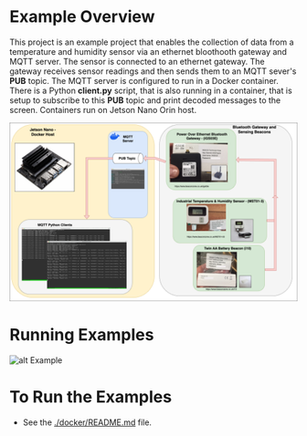 # Example Overview
This project is an example project that enables the collection of data from a temperature and humidity sensor via an ethernet bloothooth gateway and MQTT server.
The sensor is connected to an ethernet gateway. The gateway receives sensor readings and then sends them to an MQTT sever's <b>PUB</b> topic. The MQTT server is configured to run in a Docker container.
There is a Python <b>client.py</b> script, that is also running in a container, that is setup to subscribe to this <b>PUB</b> topic and print decoded messages to the screen. Containers run on Jetson Nano Orin host.

![alt Intro](https://github.com/redsofa/beacon_test/blob/main/beacon_test.png)



# Running Examples

![alt Example](https://github.com/redsofa/beacon_test/blob/main/beacontest.gif)



# To Run the Examples

* See the [./docker/README.md](./docker/README.md) file.

